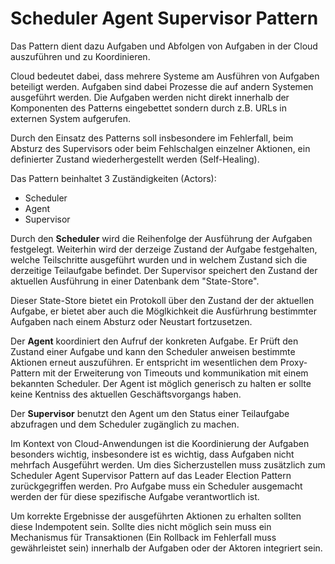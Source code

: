 # Scheduler Agent Supervisor Pattern

Das Pattern dient dazu Aufgaben und Abfolgen von Aufgaben in der Cloud auszuführen und zu Koordinieren.

Cloud bedeutet dabei, dass mehrere Systeme am Ausführen von Aufgaben beteiligt werden.
Aufgaben sind dabei Prozesse die auf andern Systemen ausgeführt werden. Die Aufgaben werden
nicht direkt innerhalb der Komponenten des Patterns eingebettet sondern durch z.B. URLs in externen System aufgerufen.

Durch den Einsatz des Patterns soll insbesondere im Fehlerfall, beim Absturz des Supervisors
oder beim Fehlschalgen einzelner Aktionen, ein definierter Zustand wiederhergestellt werden (Self-Healing).

Das Pattern beinhaltet 3 Zuständigkeiten (Actors):
- Scheduler
- Agent
- Supervisor

Durch den **Scheduler** wird die Reihenfolge der Ausführung der Aufgaben festgelegt. Weiterhin wird der derzeige Zustand der Aufgabe festgehalten,
welche Teilschritte ausgeführt wurden und in welchem Zustand sich die derzeitige Teilaufgabe befindet. Der Supervisor speichert den Zustand der aktuellen Ausführung in
einer Datenbank dem "State-Store".

Dieser State-Store bietet ein Protokoll über den Zustand der der aktuellen Aufgabe, er bietet aber auch die Möglkichkeit die Ausfürhrung bestimmter Aufgaben nach einem Absturz
oder Neustart fortzusetzen.

Der **Agent** koordiniert den Aufruf der konkreten Aufgabe. Er Prüft den Zustand einer Aufgabe und kann den Scheduler anweisen bestimmte Aktionen erneut auszuführen.
Er entspricht im wesentlichen dem Proxy-Pattern mit der Erweiterung von Timeouts und kommunikation mit einem bekannten Scheduler. Der Agent ist möglich generisch zu halten
er sollte keine Kentniss des aktuellen Geschäftsvorgangs haben.

Der **Supervisor** benutzt den Agent um den Status einer Teilaufgabe abzufragen und dem Scheduler zugänglich zu machen.

Im Kontext von Cloud-Anwendungen ist die Koordinierung der Aufgaben besonders wichtig, insbesondere ist es wichtig, dass Aufgaben nicht mehrfach Ausgeführt werden. Um dies Sicherzustellen muss zusätzlich
zum Scheduler Agent Supervisor Pattern auf das Leader Election Pattern zurückgegriffen werden. Pro Aufgabe muss ein Scheduler ausgemacht werden der für diese spezifische Aufgabe verantwortlich ist.

Um korrekte Ergebnisse der ausgeführten Aktionen zu erhalten sollten diese Indempotent sein. Sollte dies nicht möglich sein muss ein Mechanismus für Transaktionen (Ein Rollback im Fehlerfall muss gewährleistet sein) innerhalb der Aufgaben oder der Aktoren integriert sein.